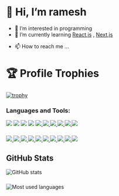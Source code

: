 # 👋 Hi, I’m ramesh
- 👀 I’m interested in programming
- 🌱 I’m currently learning [React.js](https://reactjs.org/) , [Next.js](https://nextjs.org/)
<!-- - 💞️ I’m looking to collaborate on ... -->
- 📫 How to reach me ...

<!---
ramesh1212445/ramesh1212445 is a ✨ special ✨ repository because its `README.md` (this file) appears on your GitHub profile.
You can click the Preview link to take a look at your changes.
--->
# 🏆 Profile Trophies
###
[![trophy](https://github-profile-trophy.vercel.app/?username=ramesh1212445&theme=nord&column=4&margin-w=15&margin-h=15)](https://github.com/ryo-ma/github-profile-trophy)

### Languages and Tools:
<a href="https://www.python.org"><img src="https://img.shields.io/badge/Python-3776AB?&style=plastic&logo=Python&logoColor=white"/></a>
<a href="https://html.com/"><img src="https://img.shields.io/badge/HTML-E34F26?logo=HTML5&logoColor=white&style=plastic"/></a>
<img src="https://img.shields.io/badge/CSS-1572B6?logo=CSS3&&logoColor=white&style=plastic"/>
<a href="https://www.javascript.com"><img src="https://img.shields.io/badge/JavaScript-F7DF1E?logo=JavaScript&logoColor=white&style=plastic"/></a>
<a href = "https://www.cprogramming.com/" > <img src = "https://img.shields.io/badge/-C-A8B9CC?logo=c&logoColor=white&style=plastic"/> </a>
<a href = "https://isocpp.org/" > <img src = "https://img.shields.io/badge/-C++-00599C?logo=cplusplus&logoColor=white&style=plastic"/> </a>
<a href = "https://www.java.com/" > <img src = "https://img.shields.io/badge/-Java-007396?logo=java&logoColor=white&style=plastic"/> </a>
<a href = "https://kotlinlang.org/" > <img src = "https://img.shields.io/badge/-Kotlin-7F52FF?logo=kotlin&logoColor=white&style=plastic"/> </a>
<a href = "https://www.r-project.org/" > <img src = "https://img.shields.io/badge/-R-276DC3?logo=r&logoColor=white&style=plastic"/> </a>
<a href = "https://dart.dev/" > <img src = "https://img.shields.io/badge/-Dart-0175C2?logo=dart&logoColor=white&style=plastic"/> </a>
###
<a href = "https://www.android.com/" > <img src = "https://img.shields.io/badge/-Android-3DDC84?logo=android&logoColor=white&style=plastic"/> </a>
<a href = "https://flutter.dev/" > <img src = "https://img.shields.io/badge/-Flutter-02569B?logo=flutter&logoColor=white&style=plastic"/> </a>
<a href = "https://reactjs.org/" > <img src = "https://img.shields.io/badge/-React-61DAFB?logo=react&logoColor=black&style=plastic"/> </a>
<a href = "https://www.djangoproject.com/" > <img src = "https://img.shields.io/badge/-Django-092E20?logo=django&logoColor=white&style=plastic"/> </a>
<a href = "https://visualstudio.microsoft.com/" > <img src = "https://img.shields.io/badge/-Visual%20Studio-5C2D91?logo=visualstudio&logoColor=white&style=plastic"/> </a>
<a href = "https://www.mysql.com/" > <img src = "https://img.shields.io/badge/-MySQL-4479A1?logo=mysql&logoColor=white&style=plastic"/> </a>
<a href = "https://www.mongodb.com/" > <img src = "https://img.shields.io/badge/-MongoDB-47A248?logo=mongodb&logoColor=white&style=plastic"/> </a>
<a href = "https://nodejs.org/en/" > <img src = "https://img.shields.io/badge/-Node.js-339933?logo=node.js&logoColor=white&style=plastic"/> </a>
<a href = "https://firebase.google.com/" > <img src = "https://img.shields.io/badge/-Firebase-FFCA28?logo=firebase&logoColor=white&style=plastic"/> </a>
<a href = "https://www.arduino.cc/" > <img src = "https://img.shields.io/badge/-Arduino-00979D?logo=arduino&logoColor=white&style=plastic"/> </a>
## GitHub Stats
![GitHub stats](https://github-readme-stats.vercel.app/api?username=ramesh1212445&show_icons=true&theme=github_dark)
###
![Most used languages](https://github-readme-stats.vercel.app/api/top-langs/?username=ramesh1212445&layout=compact&theme=github_dark)


